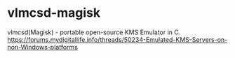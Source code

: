# vlmcsd-magisk
vlmcsd(Magisk) - portable open-source KMS Emulator in C. https://forums.mydigitallife.info/threads/50234-Emulated-KMS-Servers-on-non-Windows-platforms
